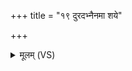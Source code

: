 +++
title = "१९ दुरदभ्नैनमा शये"

+++
<details><summary>मूलम् (VS)</summary>

दु॑रद॒भ्नैन॒मा श॑ये याचि॒तां च॒ न दित्स॑ति।  
नास्मै॒ कामाः॒ समृ॑ध्यन्ते॒ यामद॑त्त्वा॒ चिकी॑र्षति ॥
</details>